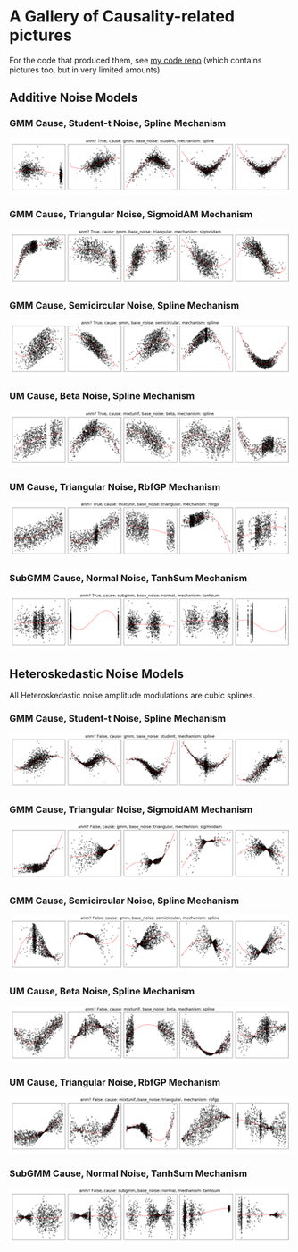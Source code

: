 # A Gallery of Causality-related pictures
For the code that produced them, see [my code repo](../structure-identification) (which contains pictures too, but in very limited amounts)
## Additive Noise Models
### GMM Cause, Student-t Noise, Spline Mechanism
![](./pairs/anm_True_c_gmm_bn_student_m_spline.png?raw=true)

### GMM Cause, Triangular Noise, SigmoidAM Mechanism
![](./pairs/anm_True_c_gmm_bn_triangular_m_sigmoidam.png?raw=true)


### GMM Cause, Semicircular Noise, Spline Mechanism
![](./pairs/anm_True_c_gmm_bn_semicircular_m_spline.png?raw=true)

### UM Cause, Beta Noise, Spline Mechanism
![](./pairs/anm_True_c_mixtunif_bn_beta_m_spline.png?raw=true)

### UM Cause, Triangular Noise, RbfGP Mechanism
![](./pairs/anm_True_c_mixtunif_bn_triangular_m_rbfgp.png?raw=true)

### SubGMM Cause, Normal Noise, TanhSum Mechanism
![](./pairs/anm_True_c_subgmm_bn_normal_m_tanhsum.png?raw=true)


## Heteroskedastic Noise Models
All Heteroskedastic noise amplitude modulations are cubic splines.

### GMM Cause, Student-t Noise, Spline Mechanism
![](./pairs/anm_False_c_gmm_bn_student_m_spline.png?raw=true)

### GMM Cause, Triangular Noise, SigmoidAM Mechanism
![](./pairs/anm_False_c_gmm_bn_triangular_m_sigmoidam.png?raw=true)


### GMM Cause, Semicircular Noise, Spline Mechanism
![](./pairs/anm_False_c_gmm_bn_semicircular_m_spline.png?raw=true)

### UM Cause, Beta Noise, Spline Mechanism
![](./pairs/anm_False_c_mixtunif_bn_beta_m_spline.png?raw=true)

### UM Cause, Triangular Noise, RbfGP Mechanism
![](./pairs/anm_False_c_mixtunif_bn_triangular_m_rbfgp.png?raw=true)

### SubGMM Cause, Normal Noise, TanhSum Mechanism
![](./pairs/anm_False_c_subgmm_bn_normal_m_tanhsum.png?raw=true)
